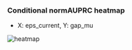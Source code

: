 ### Conditional normAUPRC heatmap

- X: eps_current, Y: gap_mu

![heatmap](/home/elicer/project_0814_2/results/20250817-134214/holdout/conditional_heatmap_eps_current_vs_gap_mu.png)

